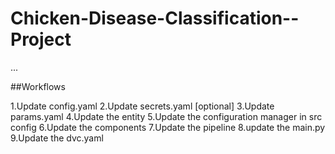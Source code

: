 # Chicken-Disease-Classification--Project


...

##Workflows

1.Update config.yaml
2.Update secrets.yaml [optional]
3.Update params.yaml
4.Update the entity
5.Update the configuration manager in src config
6.Update the components
7.Update the pipeline
8.update the main.py
9.Update the dvc.yaml
